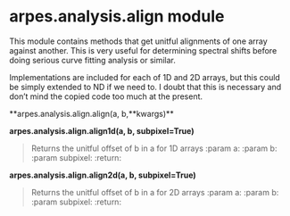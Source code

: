 arpes.analysis.align module
===========================

This module contains methods that get unitful alignments of one array
against another. This is very useful for determining spectral shifts
before doing serious curve fitting analysis or similar.

Implementations are included for each of 1D and 2D arrays, but this
could be simply extended to ND if we need to. I doubt that this is
necessary and don’t mind the copied code too much at the present.

**arpes.analysis.align.align(a, b,**kwargs)\*\*

**arpes.analysis.align.align1d(a, b, subpixel=True)**

> Returns the unitful offset of b in a for 1D arrays :param a: :param b:
> :param subpixel: :return:

**arpes.analysis.align.align2d(a, b, subpixel=True)**

> Returns the unitful offset of b in a for 2D arrays :param a: :param b:
> :param subpixel: :return:
